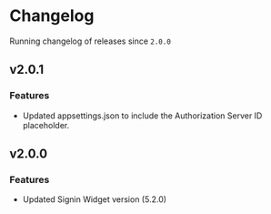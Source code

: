 # Changelog
Running changelog of releases since `2.0.0`

## v2.0.1

### Features

- Updated appsettings.json to include the Authorization Server ID placeholder.

## v2.0.0

### Features

- Updated Signin Widget version (5.2.0)
